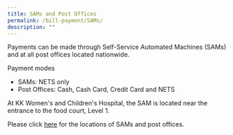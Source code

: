 ```yaml
---
title: SAMs and Post Offices
permalink: /bill-payment/SAMs/
description: ""
---
```

Payments can be made through Self-Service Automated Machines (SAMs) and at all post offices located nationwide.

Payment modes

* SAMs: NETS only
* Post Offices: Cash, Cash Card, Credit Card and NETS

At KK Women's and Children's Hospital, the SAM is located near the entrance to the food court, Level 1.

Please click [here](https://www.singpost.com/locate-us) for the locations of SAMs and post offices.